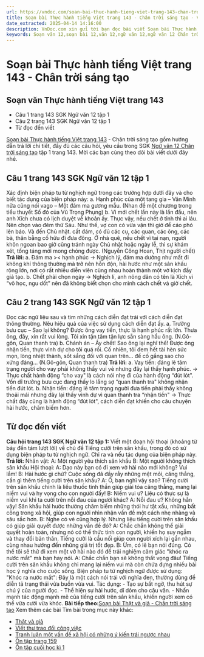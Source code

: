 ```yaml
---
url: https://vndoc.com/soan-bai-thuc-hanh-tieng-viet-trang-143-chan-troi-sang-tao-321462
title: Soạn bài Thực hành tiếng Việt trang 143 - Chân trời sáng tạo - VnDoc.com
date_extracted: 2025-04-14 14:16:00
description: VnDoc.com xin gửi tới bạn đọc bài viết Soạn bài Thực hành tiếng Việt trang 143 - Chân trời sáng tạo. Mời các bạn cùng tham khảo chi tiết.
keywords: Soạn văn 12,soạn bài 12,văn 12,ngữ văn 12,ngữ văn 12 Chân trời sáng tạo,soạn ngữ văn 12,giải ngữ văn 12,soạn văn 12 Chân trời sáng tạo,soạn văn 12 Chân trời sáng tạo ngắn nhất,soạn văn 12 tập 1 trang 143 Chân trời sáng tạo,Soạn bài Thực hành tiếng Việt trang 143 Chân trời sáng tạo,Soạn bài Thực hành tiếng Việt trang 143,Soạn văn Thực hành tiếng Việt trang 143,Thực hành tiếng Việt trang 143,soạn văn 12 tập 1 trang 143
---
```


# Soạn bài Thực hành tiếng Việt trang 143 - Chân trời sáng tạo
## Soạn văn Thực hành tiếng Việt trang 143
  * Câu 1 trang 143 SGK Ngữ văn 12 tập 1
  * Câu 2 trang 143 SGK Ngữ văn 12 tập 1
  * Từ đọc đến viết

[Soạn bài Thực hành tiếng Việt trang 143](<https://vndoc.com/soan-bai-thuc-hanh-tieng-viet-trang-143-chan-troi-sang-tao-321462>) \- Chân trời sáng tạo gồm hướng dẫn trả lời chi tiết, đầy đủ các câu hỏi, yêu cầu trong SGK [Ngữ văn 12 Chân trời sáng tạo](<https://vndoc.com/soan-van-12-chan-troi-sang-tao>) tập 1 trang 143. Mời các bạn cùng theo dõi bài viết dưới đây nhé.
## Câu 1 trang 143 SGK Ngữ văn 12 tập 1
Xác định biện pháp tu từ nghịch ngữ trong các trường hợp dưới đây và cho biết tác dụng của biện pháp này:
a. Hạnh phúc của một tang gia – Văn Minh nữa cũng nói vago – Một đám ma gương mẫu.
\(Nhan đề một chương trong tiểu thuyết Số đỏ của Vũ Trọng Phụng\)
b. Vì mới chết lần này là lần đầu, nên anh Xích chưa có lịch duyệt về khoản ấy.
Thực vậy, nếu chết ở tỉnh thì ai láu. Nên chọn vào đêm thứ Sáu. Như thế, vợ con có vừa vặn thì giờ để cáo phó lên báo. Và đến Chủ nhật. cất đám, có đủ các cụ, các quan, các ông, các bà, thân bằng cố hữu đi đưa đông. Ở nhà quê, nếu chết vì tai nạn, người khôn ngoan bao giờ cũng tránh ngày Chủ nhật hoặc ngày lễ, thì sự khám xét, tống táng mới mong chóng được.
\(Nguyễn Công Hoan, Thịt người chết\)
**Trả lời:**
a. Đám ma >< hạnh phúc
→ Nghịch lý, đám ma dường như mất đi không khí thông thường mà trở nên hỗn độn, hài hước như một sân khấu rộng lớn, nơi có rất nhiều diễn viên cùng nhau hoàn thành một vở kịch đầy giả tạo.
b. Chết phải chọn ngày
→ Nghịch lí, anh nông dân có tên là Xích vì “vô học, ngu dốt” nên đã không biết chọn cho mình cách chết và giờ chết.
## Câu 2 trang 143 SGK Ngữ văn 12 tập 1
Đọc các ngữ liệu sau và tìm những cách diễn đạt trái với cách diễn đạt thông thường. Nêu hiệu quả của việc sử dụng cách diễn đạt ấy.
a. Trưởng bưu cục – Sao lại không? Được ông vay tiền, thực là hạnh phúc rất lớn. Thưa ông, đây, xin rất vui lòng. Tôi xin tận tâm tận lực sẵn sàng hầu ông.
\(N.Gô-gôn, Quan thanh tra\)
b. Chánh án – Ấy chết\! Sao ông lại nghĩ thế\! Được ông nhận tiền, thực vinh dự cho tôi quá rồi. Cố nhiên, tôi đem hết tài hèn sức mọn, lòng nhiệt thành, sốt sắng đối với quan trên… để cố gắng sao cho xứng đáng…
\(N.Gô-gôn, Quan thanh tra\)
**Trả lời:**
a. Vay tiền: đáng lẽ tâm trạng người cho vay phải không thấy vui vẻ nhưng đây lại thấy hạnh phúc.
→ Thực chất hành động “cho vay" là cách nói nhẹ đi của hành động “đút lót". Vốn dĩ trưởng bưu cục đang thấy lo lắng sợ “quan thanh tra" không nhận tiền đút lót.
b. Nhận tiền: đáng lẽ tâm trạng người đưa tiền phải thấy không thoải mái nhưng đây lại thấy vinh dự vì quan thanh tra “nhận tiền"
→ Thực chất đây cũng là hành động “đút lót", cách diễn đạt khiến cho câu chuyện hài hước, châm biếm hơn.
## Từ đọc đến viết
**Câu hỏi trang 143 SGK Ngữ văn 12 tập 1:** Viết một đoạn hội thoại \(khoảng từ bảy đến tám lượt lời\) về chủ đề Tiếng cười trên sân khấu, trong đó có sử dụng biện pháp tu từ nghịch ngữ. Chỉ ra và nếu tác dụng của biện pháp này.
**Trả lời:**
Nhân vật:
A: Một người yêu thích sân khấu
B: Một người không thích sân khấu
Hội thoại:
A: Dạo này bạn có đi xem vở hài nào mới không? Vui lắm\!
B: Hài hước gì chứ? Cuộc sống đã đầy rẫy những mệt mỏi, căng thẳng, cần gì thêm tiếng cười trên sân khấu?
A: Ồ, bạn nghĩ vậy sao? Tiếng cười trên sân khấu chính là liều thuốc tinh thần giúp giải tỏa căng thẳng, mang lại niềm vui và hy vọng cho con người đấy\!
B: Niềm vui ư? Liệu có thực sự là niềm vui khi ta cười trên nỗi đau của người khác?
A: Nỗi đau ư? Không hẳn vậy\! Sân khấu hài hước thường châm biếm những thói hư tật xấu, những bất công trong xã hội, giúp con người nhìn nhận vấn đề một cách nhẹ nhàng và sâu sắc hơn.
B: Nghe có vẻ cũng hợp lý. Nhưng liệu tiếng cười trên sân khấu có giúp giải quyết được những vấn đề đó?
A: Chắc chắn không thể giải quyết hoàn toàn, nhưng nó có thể thức tỉnh con người, khiến họ suy ngẫm và thay đổi bản thân. Tiếng cười là cầu nối giúp con người xích lại gần nhau, cùng nhau hướng đến những giá trị tốt đẹp.
B: Ừm, có lẽ bạn nói đúng. Có thể tôi sẽ thử đi xem một vở hài nào đó để trải nghiệm cảm giác "khóc ra nước mắt" mà bạn hay nói.
A: Chắc chắn bạn sẽ không thất vọng đâu\! Tiếng cười trên sân khấu không chỉ mang lại niềm vui mà còn chứa đựng nhiều bài học ý nghĩa cho cuộc sống.
Biện pháp tu từ nghịch ngữ được sử dụng:
"Khóc ra nước mắt": Đây là một cách nói trái với nghĩa đen, thường dùng để diễn tả trạng thái vừa buồn vừa vui.
Tác dụng:
\- Tạo sự bất ngờ, thu hút sự chú ý của người đọc.
\- Thể hiện sự hài hước, dí dỏm cho câu văn.
\- Nhấn mạnh tác động mạnh mẽ của tiếng cười trên sân khấu, khiến người xem có thể vừa cười vừa khóc.
**Bài tiếp theo:**[Soạn bài Thật và giả - Chân trời sáng tạo](<https://vndoc.com/soan-bai-that-va-gia-chan-troi-sang-tao-321466>)
Xem thêm các bài Tìm bài trong mục này khác:
  * [Thật và giả](</soan-bai-that-va-gia-chan-troi-sang-tao-321466>)
  * [Viết thư trao đổi công việc](</soan-bai-viet-thu-trao-doi-cong-viec-chan-troi-sang-tao-321470>)
  * [Tranh luận một vấn đề xã hội có những ý kiến trái ngược nhau](</soan-bai-tranh-luan-mot-van-de-xa-hoi-co-nhung-y-kien-trai-nguoc-nhau-chan-troi-sang-tao-321472>)
  * [Ôn tập trang 159](</soan-bai-on-tap-trang-159-chan-troi-sang-tao-321474>)
  * [Ôn tập cuối học kì 1](</soan-bai-on-tap-cuoi-hoc-ki-1-chan-troi-sang-tao-321476>)

